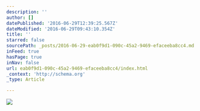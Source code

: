 ```yaml
---
description: ''
author: []
datePublished: '2016-06-29T12:39:25.567Z'
dateModified: '2016-06-29T09:43:10.354Z'
title: ''
starred: false
sourcePath: _posts/2016-06-29-eab0f9d1-090c-45a2-9469-efaceeba8cc4.md
inFeed: true
hasPage: true
inNav: false
url: eab0f9d1-090c-45a2-9469-efaceeba8cc4/index.html
_context: 'http://schema.org'
_type: Article

---
```

![](https://the-grid-user-content.s3-us-west-2.amazonaws.com/8837de5a-4d89-404a-8e59-7cf66de75dda.gif)